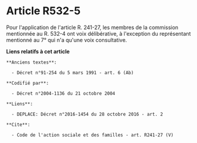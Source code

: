 # Article R532-5

Pour l'application de l'article R. 241-27, les membres de la commission mentionnée au R. 532-4 ont voix délibérative, à
l'exception du représentant mentionné au 7° qui n'a qu'une voix consultative.

**Liens relatifs à cet article**

	**Anciens textes**:

	  - Décret n°91-254 du 5 mars 1991 - art. 6 (Ab)

	**Codifié par**:

	  - Décret n°2004-1136 du 21 octobre 2004

	**Liens**:

	  - DEPLACE: Décret n°2016-1454 du 28 octobre 2016 - art. 2

	**Cite**:

	  - Code de l'action sociale et des familles - art. R241-27 (V)
